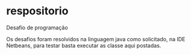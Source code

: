# respositorio
Desafio de programação

Os desafios foram resolvidos na linguagem java como solicitado, na IDE Netbeans, para testar basta executar as classe aqui postadas.

